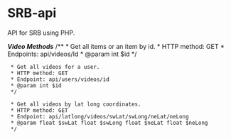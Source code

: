 # SRB-api

API for SRB using PHP.

*******************************************Video Methods*******************************************
    /**
     * Get all items or an item by id.
     * HTTP method: GET
     * Endpoints:  api/videos/Id
     * @param int $id
     */

     * Get all videos for a user.
     * HTTP method: GET
     * Endpoint: api/users/videos/id
     * @param int $id
     */

     * Get all videos by lat long coordinates.
     * HTTP method: GET
     * Endpoint: api/latlong/videos/swLat/swLong/neLat/neLong
     * @param float $swLat float $swLong float $neLat float $neLong  
     */
